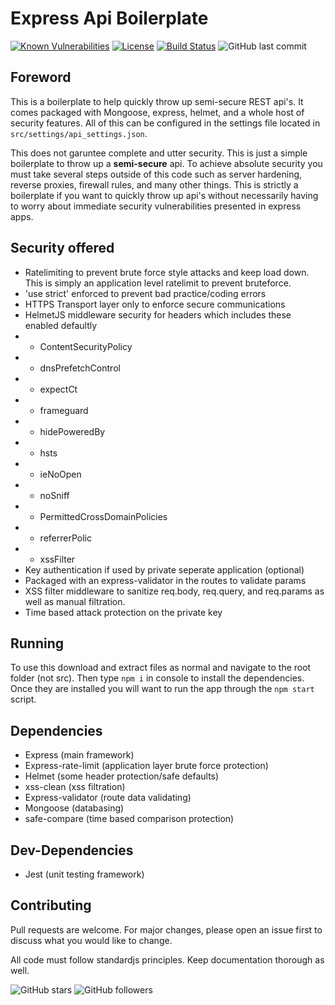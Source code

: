 # Express Api Boilerplate
[![Known Vulnerabilities](https://snyk.io/test/github/gagepielsticker/Express-API-Boilerplate/badge.svg)](https://snyk.io/test/github/gagepielsticker/Express-API-Boilerplate/)
[![License](https://img.shields.io/badge/license-MIT-green)](https://github.com/GagePielsticker/Express-API-Boilerplate/blob/master/LICENSE.md)
[![Build Status](https://travis-ci.org/GagePielsticker/Express-API-Boilerplate.svg?branch=master)](https://travis-ci.org/GagePielsticker/Express-API-Boilerplate)
![GitHub last commit](https://img.shields.io/github/last-commit/gagepielsticker/Express-API-Boilerplate)

## Foreword

This is a boilerplate to help quickly throw up semi-secure REST api's. It comes packaged with Mongoose, express, helmet, and a whole host of security features. All of this can be configured in the settings file located in `src/settings/api_settings.json`.

This does not garuntee complete and utter security. This is just a simple boilerplate to throw up a **semi-secure** api. To achieve absolute security you must take several steps outside of this code such as server hardening, reverse proxies, firewall rules, and many other things. This is strictly a boilerplate if you want to quickly throw up api's without necessarily having to worry about immediate security vulnerabilities presented in express apps.

## Security offered
- Ratelimiting to prevent brute force style attacks and keep load down. This is simply an application level ratelimit to prevent bruteforce.
- 'use strict' enforced to prevent bad practice/coding errors
- HTTPS Transport layer only to enforce secure communications
- HelmetJS middleware security for headers which includes these enabled defaultly
- - ContentSecurityPolicy
- - dnsPrefetchControl
- - expectCt
- - frameguard
- - hidePoweredBy
- - hsts
- - ieNoOpen
- - noSniff
- - PermittedCrossDomainPolicies
- - referrerPolic
- - xssFilter
- Key authentication if used by private seperate application (optional)
- Packaged with an express-validator in the routes to validate params
- XSS filter middleware to sanitize req.body, req.query, and req.params as well as manual filtration.
- Time based attack protection on the private key

## Running
To use this download and extract files as normal and navigate to the root folder (not src). Then type `npm i` in console to install the dependencies. Once they are installed you will want to run the app through the `npm start` script.

## Dependencies
- Express (main framework)
- Express-rate-limit (application layer brute force protection)
- Helmet (some header protection/safe defaults)
- xss-clean (xss filtration)
- Express-validator (route data validating)
- Mongoose (databasing)
- safe-compare (time based comparison protection)

## Dev-Dependencies
- Jest (unit testing framework)

## Contributing
Pull requests are welcome. For major changes, please open an issue first to discuss what you would like to change.

All code must follow standardjs principles. Keep documentation thorough as well.

![GitHub stars](https://img.shields.io/github/stars/gagepielsticker/Express-API-Boilerplate?style=social)
![GitHub followers](https://img.shields.io/github/followers/gagepielsticker?style=social)

